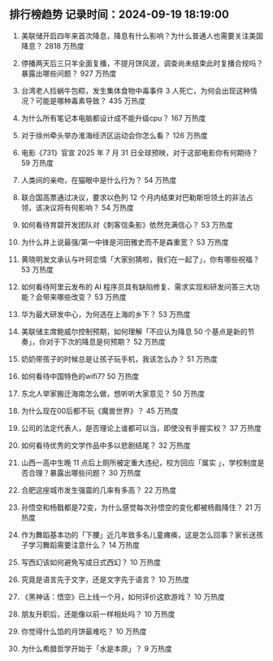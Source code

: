 
## 排行榜趋势 记录时间：2024-09-19 18:19:00
  
  1. 美联储开启四年来首次降息，降息有什么影响？为什么普通人也需要关注美国降息？ 2818 万热度
    
  2. 停播两天后三只羊全面复播，不提月饼风波，调查尚未结束此时复播合规吗？暴露出哪些问题？ 927 万热度
    
  3. 台湾老人捡蜗牛包粽，发生集体食物中毒事件 3 人死亡，为何会出现这种情况？可能是哪种毒素导致？ 435 万热度
    
  4. 为什么所有笔记本电脑都设计成不能升级cpu？ 167 万热度
    
  5. 对于徐州牵头举办淮海经济区运动会你怎么看？ 126 万热度
    
  6. 电影《731》官宣 2025 年 7 月 31 日全球预映，对于这部电影你有何期待？ 59 万热度
    
  7. 人类间的亲吻，在猫眼中是什么行为？ 54 万热度
    
  8. 联合国高票通过决议，要求以色列 12 个月内结束对巴勒斯坦领土的非法占领，该决议将有何影响？ 54 万热度
    
  9. 如何看待育碧开发团队对《刺客信条影》依然充满信心？ 53 万热度
    
  10. 为什么井上说最强/第一中锋是河田雅史而不是森重宽？ 53 万热度
    
  11. 黄晓明发文承认与叶珂恋情「大家别猜啦，我们在一起了」，你有哪些祝福？ 53 万热度
    
  12. 如何看待阿里云发布的 AI 程序员具有缺陷修复、需求实现和研发问答三大功能？会带来哪些改变？ 53 万热度
    
  13. 华为最大研发中心，为何选在上海的乡下？ 53 万热度
    
  14. 美联储主席鲍威尔控制预期，如何理解「不应认为降息 50 个基点是新的节奏」，你对于下次的降息是何预期？ 52 万热度
    
  15. 奶奶带孩子的时候总是让孩子玩手机，我该怎么办？ 51 万热度
    
  16. 如何看待中国特色的wifi7? 50 万热度
    
  17. 东北人举家搬迁海南怎么做，想听听大家意见？ 50 万热度
    
  18. 为什么现在00后都不玩《魔兽世界》？ 45 万热度
    
  19. 公司的法定代表人，是否理论上谁都可以当，即使没有手握实权？ 37 万热度
    
  20. 如何看待优秀的文学作品中多以悲剧结尾？ 32 万热度
    
  21. 山西一高中生晚 11 点后上厕所被定重大违纪，校方回应「属实 」，学校制度是否合理？暴露出哪些问题？ 30 万热度
    
  22. 合肥这座城市发生强震的几率有多高？ 22 万热度
    
  23. 孙悟空和杨戬都是72变，为什么感觉每次孙悟空的变化都被杨戬降住？ 21 万热度
    
  24. 作为舞蹈基本功的「下腰」近几年致多名儿童瘫痪，这是怎么回事？家长送孩子学习舞蹈需要注意什么？ 14 万热度
    
  25. 写西幻该如何避免写成日式西幻？ 10 万热度
    
  26. 究竟是语言先于文字，还是文字先于语言？ 10 万热度
    
  27. 《黑神话：悟空》已上线一个月，如何评价这款游戏？ 10 万热度
    
  28. 朋友升职后，还能像以前一样相处吗？ 10 万热度
    
  29. 你觉得什么馅的月饼最难吃？ 10 万热度
    
  30. 为什么希腊哲学开始于「水是本原」？ 9 万热度
    